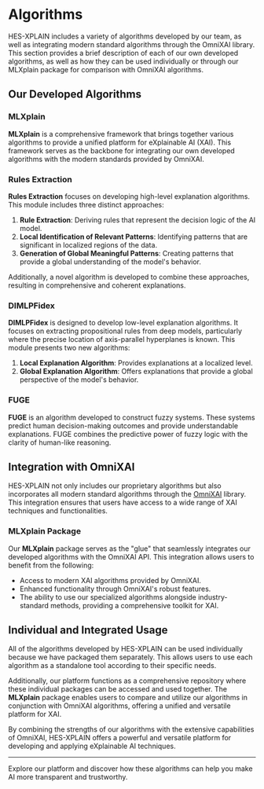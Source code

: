 # Algorithms

HES-XPLAIN includes a variety of algorithms developed by our team, as well as integrating modern standard algorithms through the OmniXAI library. This section provides a brief 
description of each of our own developed algorithms, as well as how they can be used individually or through our MLXplain package for comparison with OmniXAI algorithms.

## Our Developed Algorithms

### MLXplain

**MLXplain** is a comprehensive framework that brings together various algorithms to provide a unified platform for eXplainable AI (XAI). This framework serves as the backbone for 
integrating our own developed algorithms with the modern standards provided by OmniXAI.

### Rules Extraction

**Rules Extraction** focuses on developing high-level explanation algorithms. This module includes three distinct approaches:
1. **Rule Extraction**: Deriving rules that represent the decision logic of the AI model.
2. **Local Identification of Relevant Patterns**: Identifying patterns that are significant in localized regions of the data.
3. **Generation of Global Meaningful Patterns**: Creating patterns that provide a global understanding of the model's behavior.

Additionally, a novel algorithm is developed to combine these approaches, resulting in comprehensive and coherent explanations.

### DIMLPFidex

**DIMLPFidex** is designed to develop low-level explanation algorithms. It focuses on extracting propositional rules from deep models, particularly where the precise location of 
axis-parallel hyperplanes is known. This module presents two new algorithms:
1. **Local Explanation Algorithm**: Provides explanations at a localized level.
2. **Global Explanation Algorithm**: Offers explanations that provide a global perspective of the model's behavior.

### FUGE

**FUGE** is an algorithm developed to construct fuzzy systems. These systems predict human decision-making outcomes and provide understandable explanations. FUGE combines the 
predictive power of fuzzy logic with the clarity of human-like reasoning.

## Integration with OmniXAI

HES-XPLAIN not only includes our proprietary algorithms but also incorporates all modern standard algorithms through the [OmniXAI](https://github.com/omnixai/omnixai) library. This 
integration ensures that users have access to a wide range of XAI techniques and functionalities.

### MLXplain Package

Our **MLXplain** package serves as the "glue" that seamlessly integrates our developed algorithms with the OmniXAI API. This integration allows users to benefit from the following:
- Access to modern XAI algorithms provided by OmniXAI.
- Enhanced functionality through OmniXAI's robust features.
- The ability to use our specialized algorithms alongside industry-standard methods, providing a comprehensive toolkit for XAI.

## Individual and Integrated Usage

All of the algorithms developed by HES-XPLAIN can be used individually because we have packaged them separately. This allows users to use each algorithm as a standalone tool 
according to their specific needs.

Additionally, our platform functions as a comprehensive repository where these individual packages can be accessed and used together. The **MLXplain** package enables users to 
compare and utilize our algorithms in conjunction with OmniXAI algorithms, offering a unified and versatile platform for XAI.

By combining the strengths of our algorithms with the extensive capabilities of OmniXAI, HES-XPLAIN offers a powerful and versatile platform for developing and applying eXplainable 
AI techniques.

---

Explore our platform and discover how these algorithms can help you make AI more transparent and trustworthy.
    
